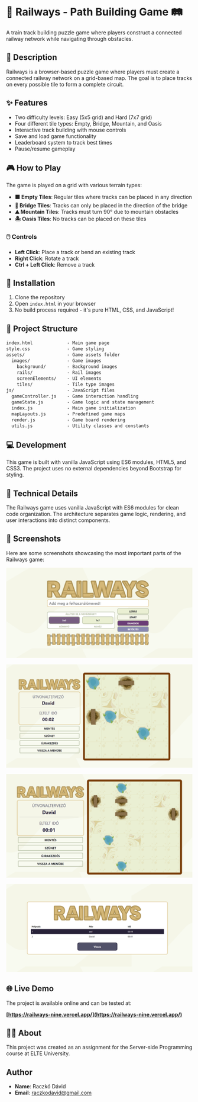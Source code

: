# 🚂 Railways - Path Building Game 🛤️

A train track building puzzle game where players construct a connected railway network while navigating through obstacles.

## 📝 Description

Railways is a browser-based puzzle game where players must create a connected railway network on a grid-based map. The goal is to place tracks on every possible tile to form a complete circuit.

## ✨ Features

- Two difficulty levels: Easy (5x5 grid) and Hard (7x7 grid)
- Four different tile types: Empty, Bridge, Mountain, and Oasis
- Interactive track building with mouse controls
- Save and load game functionality
- Leaderboard system to track best times
- Pause/resume gameplay

## 🎮 How to Play

The game is played on a grid with various terrain types:

- **🟩 Empty Tiles**: Regular tiles where tracks can be placed in any direction
- **🌉 Bridge Tiles**: Tracks can only be placed in the direction of the bridge
- **⛰️ Mountain Tiles**: Tracks must turn 90° due to mountain obstacles
- **🏝️ Oasis Tiles**: No tracks can be placed on these tiles

### 🖱️ Controls

- **Left Click**: Place a track or bend an existing track
- **Right Click**: Rotate a track
- **Ctrl + Left Click**: Remove a track

## 🚀 Installation

1. Clone the repository
2. Open `index.html` in your browser
3. No build process required - it's pure HTML, CSS, and JavaScript!

## 📁 Project Structure

```
index.html             - Main game page
style.css              - Game styling
assets/                - Game assets folder
  images/              - Game images
    background/        - Background images
    rails/             - Rail images
    screenElements/    - UI elements
    tiles/             - Tile type images
js/                    - JavaScript files
  gameController.js    - Game interaction handling
  gameState.js         - Game logic and state management
  index.js             - Main game initialization
  mapLayouts.js        - Predefined game maps
  render.js            - Game board rendering
  utils.js             - Utility classes and constants
```

## 💻 Development

This game is built with vanilla JavaScript using ES6 modules, HTML5, and CSS3. The project uses no external dependencies beyond Bootstrap for styling.

## 🧠 Technical Details

The Railways game uses vanilla JavaScript with ES6 modules for clean code organization. The architecture separates game logic, rendering, and user interactions into distinct components.

## 📸 Screenshots

Here are some screenshots showcasing the most important parts of the Railways game:

![Menu Screen](/screenshots/menu-screen.png)

![Main Game Interface](/screenshots/game-easy.png)

![Main Game Interface](/screenshots/game-hard.png)

![Leaderboards](/screenshots/leaderboards.png)

## 🌐 Live Demo

The project is available online and can be tested at:

**[https://railways-nine.vercel.app/](https://railways-nine.vercel.app/)**

## 🧑‍💻 About

This project was created as an assignment for the Server-side Programming course at ELTE University.

## Author

- **Name**: Raczkó Dávid
- **Email**: [raczkodavid@gmail.com](mailto:raczko.david@gmail.com)
